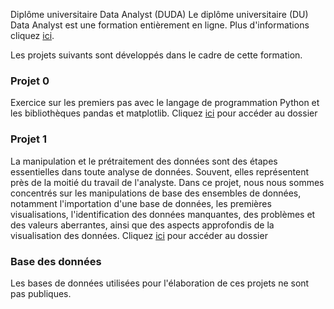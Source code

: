 Diplôme universitaire Data Analyst (DUDA)
Le diplôme universitaire (DU) Data Analyst est une formation entièrement en ligne. Plus d'informations cliquez [ici](https://www.cyu.fr/formation/trouver-sa-formation/formation-professionnelle-et-continue/diplomes-universitaires-du-specifiques/du-data-analyst#presentation).

Les projets suivants sont développés dans le cadre de cette formation.

### Projet 0
Exercice sur les premiers pas avec le langage de programmation Python et les bibliothèques pandas et matplotlib.
Cliquez [ici](/scripts/projet_0.ipynb) pour accéder au dossier 

### Projet 1
La manipulation et le prétraitement des données sont des étapes essentielles dans toute analyse de données. Souvent, elles représentent près de la moitié du travail de l'analyste. Dans ce projet, nous nous sommes concentrés sur les manipulations de base des ensembles de données, notamment l'importation d'une base de données, les premières visualisations, l'identification des données manquantes, des problèmes et des valeurs aberrantes, ainsi que des aspects approfondis de la visualisation des données.
Cliquez [ici](/scripts/projet_1.ipynb) pour accéder au dossier

### Base des données
Les bases de données utilisées pour l'élaboration de ces projets ne sont pas publiques.



